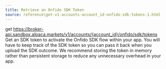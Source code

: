 ```yaml
---
title: Retrieve an Onfido SDK Token
source: reference\get-v1-accounts-account_id-onfido-sdk-tokens-1.html
---
```


get https://broker-api.sandbox.alpaca.markets/v1/accounts/{account_id}/onfido/sdk/tokens
Get an SDK token to activate the Onfido SDK flow within your app. You will have to keep track of the SDK token so you can pass it back when you upload the SDK outcome. We recommend storing the token in memory rather than persistent storage to reduce any unnecessary overhead in your app.
